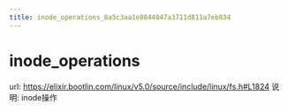 ```yaml
---
title: inode_operations_8a5c3aa1e8844847a3711d811a7eb834
---
```


# inode_operations

url: https://elixir.bootlin.com/linux/v5.0/source/include/linux/fs.h#L1824
说明: inode操作